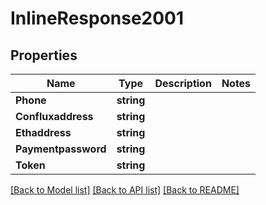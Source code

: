 # InlineResponse2001

## Properties

Name | Type | Description | Notes
------------ | ------------- | ------------- | -------------
**Phone** | **string** |  | 
**Confluxaddress** | **string** |  | 
**Ethaddress** | **string** |  | 
**Paymentpassword** | **string** |  | 
**Token** | **string** |  | 

[[Back to Model list]](../README.md#documentation-for-models) [[Back to API list]](../README.md#documentation-for-api-endpoints) [[Back to README]](../README.md)


